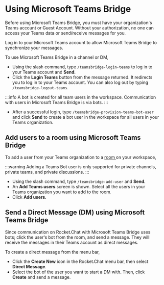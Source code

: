 # Using Microsoft Teams Bridge

Before using Microsoft Teams Bridge, you must have your organization's Teams account or Guest Account. Without your authorization, no one can access your Teams data or send/receive messages for you.

Log in to your Microsoft Teams account to allow Microsoft Teams Bridge to synchronize your messages.&#x20;

To use Microsoft Teams Bridge in a channel or DM,

* Using the slash command, type `/teamsbridge-login-teams` to log in to your Teams account and **Send**.&#x20;
* Click the **Login Teams** button from the message returned. It redirects you to log in to your Teams account. You can also log out by typing `/teamsbridge-logout-teams`.

:::info
A bot is created for all team users in the workspace. Communication with users in Microsoft Teams Bridge is via bots.&#x20;
:::

* After a successful login, type `/teamsbridge-provision-teams-bot-user`  and click **Send** to create a bot user in the workspace for all users in your Teams organization.

## Add users to a room using Microsoft Teams Bridge

To add a user from your Teams organization to a [room ](../../../../use-rocket.chat/user-guides/rooms/)on your workspace,

:::warning
Adding a Teams Bot user is only supported for private channels, private teams, and private discussions.
:::

* Using the slash command, type `/teamsbridge-add-user` and  **Send**.
* An **Add Teams users** screen is shown. Select all the users in your Teams organization you want to add to the room.&#x20;
* Click **Add users.**

## Send a Direct Message (DM) using Microsoft Teams Bridge

Since communication on Rocket.Chat with Microsoft Teams Bridge uses bots; click the user's bot from the room, and send a message. They will receive the messages in their Teams account as direct messages.

To create a direct message from the menu bar,

* Click the **Create New** icon in the Rocket.Chat menu bar, then select **Direct Message**.&#x20;
* Select the bot of the user you want to start a DM with. Then, click **Create** and send a message.

